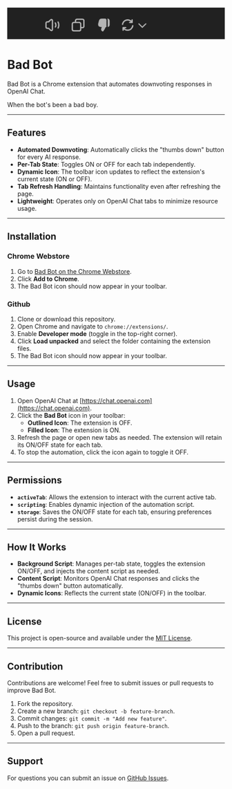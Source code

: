 ![OpenAI ChatGPT Downvote Bot](images/header.png?raw=true)


# Bad Bot

Bad Bot is a Chrome extension that automates downvoting responses in OpenAI Chat. 

When the bot's been a bad boy.

---

## Features

- **Automated Downvoting**: Automatically clicks the "thumbs down" button for every AI response.
- **Per-Tab State**: Toggles ON or OFF for each tab independently.
- **Dynamic Icon**: The toolbar icon updates to reflect the extension's current state (ON or OFF).
- **Tab Refresh Handling**: Maintains functionality even after refreshing the page.
- **Lightweight**: Operates only on OpenAI Chat tabs to minimize resource usage.

---

## Installation

### Chrome Webstore

1. Go to [Bad Bot on the Chrome Webstore](https://chromewebstore.google.com/detail/bad-bot/jiabmkbchkljekahmglobgneopcjpjim).
2. Click **Add to Chrome**.
3. The Bad Bot icon should now appear in your toolbar.


### Github

1. Clone or download this repository.
2. Open Chrome and navigate to `chrome://extensions/`.
3. Enable **Developer mode** (toggle in the top-right corner).
4. Click **Load unpacked** and select the folder containing the extension files.
5. The Bad Bot icon should now appear in your toolbar.

---

## Usage

1. Open OpenAI Chat at [https://chat.openai.com](https://chat.openai.com).
2. Click the **Bad Bot** icon in your toolbar:
   - **Outlined Icon**: The extension is OFF.
   - **Filled Icon**: The extension is ON.
3. Refresh the page or open new tabs as needed. The extension will retain its ON/OFF state for each tab.
4. To stop the automation, click the icon again to toggle it OFF.

---

## Permissions

- **`activeTab`**: Allows the extension to interact with the current active tab.
- **`scripting`**: Enables dynamic injection of the automation script.
- **`storage`**: Saves the ON/OFF state for each tab, ensuring preferences persist during the session.

---

## How It Works

- **Background Script**: Manages per-tab state, toggles the extension ON/OFF, and injects the content script as needed.
- **Content Script**: Monitors OpenAI Chat responses and clicks the "thumbs down" button automatically.
- **Dynamic Icons**: Reflects the current state (ON/OFF) in the toolbar.

---

## License

This project is open-source and available under the [MIT License](LICENSE).

---

## Contribution

Contributions are welcome! Feel free to submit issues or pull requests to improve Bad Bot.

1. Fork the repository.
2. Create a new branch: `git checkout -b feature-branch`.
3. Commit changes: `git commit -m "Add new feature"`.
4. Push to the branch: `git push origin feature-branch`.
5. Open a pull request.

---

## Support

For questions you can submit an issue on [GitHub Issues](https://github.com/rrmn/bad-bot/issues).